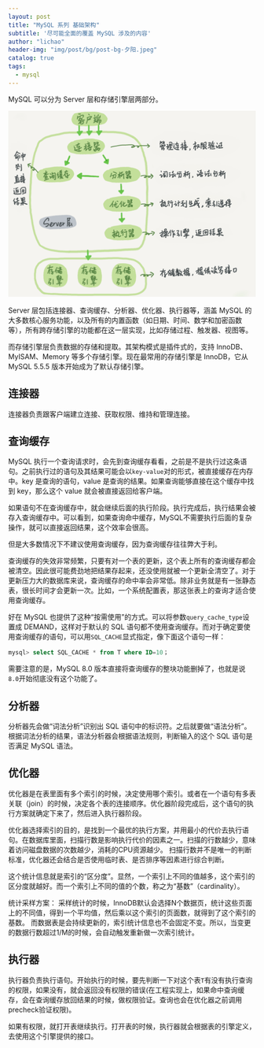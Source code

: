 ```yaml
---
layout: post
title: "MySQL 系列 基础架构"
subtitle: '尽可能全面的覆盖 MySQL 涉及的内容'
author: "lichao"
header-img: "img/post/bg/post-bg-夕阳.jpeg"
catalog: true
tags:
  - mysql
---
```


MySQL 可以分为 Server 层和存储引擎层两部分。

![MySQL 逻辑架构图](/img/mysql/MySQL逻辑架构图.png)

Server 层包括连接器、查询缓存、分析器、优化器、执行器等，涵盖 MySQL 的大多数核心服务功能，以及所有的内置函数（如日期、时间、数学和加密函数等），所有跨存储引擎的功能都在这一层实现，比如存储过程、触发器、视图等。

而存储引擎层负责数据的存储和提取。其架构模式是插件式的，支持 InnoDB、MyISAM、Memory 等多个存储引擎。现在最常用的存储引擎是 InnoDB，它从 MySQL 5.5.5 版本开始成为了默认存储引擎。

## 连接器

连接器负责跟客户端建立连接、获取权限、维持和管理连接。

## 查询缓存

MySQL 执行一个查询请求时，会先到查询缓存看看，之前是不是执行过这条语句。之前执行过的语句及其结果可能会以```key-value```对的形式，被直接缓存在内存中。key 是查询的语句，value 是查询的结果。如果查询能够直接在这个缓存中找到 key，那么这个 value 就会被直接返回给客户端。

如果语句不在查询缓存中，就会继续后面的执行阶段。执行完成后，执行结果会被存入查询缓存中。可以看到，如果查询命中缓存，MySQL不需要执行后面的复杂操作，就可以直接返回结果，这个效率会很高。

但是大多数情况下不建议使用查询缓存，因为查询缓存往往弊大于利。

查询缓存的失效非常频繁，只要有对一个表的更新，这个表上所有的查询缓存都会被清空。因此很可能费劲地把结果存起来，还没使用就被一个更新全清空了。对于更新压力大的数据库来说，查询缓存的命中率会非常低。除非业务就是有一张静态表，很长时间才会更新一次。比如，一个系统配置表，那这张表上的查询才适合使用查询缓存。

好在 MySQL 也提供了这种“按需使用”的方式。可以将参数```query_cache_type```设置成 DEMAND，这样对于默认的 SQL 语句都不使用查询缓存。而对于确定要使用查询缓存的语句，可以用```SQL_CACHE```显式指定，像下面这个语句一样：

```sql
mysql> select SQL_CACHE * from T where ID=10；
```

需要注意的是，MySQL 8.0 版本直接将查询缓存的整块功能删掉了，也就是说```8.0```开始彻底没有这个功能了。

## 分析器

分析器先会做“词法分析”识别出 SQL 语句中的标识符。之后就要做“语法分析”。根据词法分析的结果，语法分析器会根据语法规则，判断输入的这个 SQL 语句是否满足 MySQL 语法。

## 优化器

优化器是在表里面有多个索引的时候，决定使用哪个索引。或者在一个语句有多表关联（join）的时候，决定各个表的连接顺序。优化器阶段完成后，这个语句的执行方案就确定下来了，然后进入执行器阶段。

优化器选择索引的目的，是找到一个最优的执行方案，并用最小的代价去执行语句。在数据库里面，扫描行数是影响执行代价的因素之一。扫描的行数越少，意味着访问磁盘数据的次数越少，消耗的CPU资源越少。
扫描行数并不是唯一的判断标准，优化器还会结合是否使用临时表、是否排序等因素进行综合判断。

这个统计信息就是索引的“区分度”。显然，一个索引上不同的值越多，这个索引的区分度就越好。而一个索引上不同的值的个数，称之为“基数”（cardinality）。

统计采样方案：
采样统计的时候，InnoDB默认会选择N个数据页，统计这些页面上的不同值，得到一个平均值，然后乘以这个索引的页面数，就得到了这个索引的基数。
而数据表是会持续更新的，索引统计信息也不会固定不变。所以，当变更的数据行数超过1/M的时候，会自动触发重新做一次索引统计。

## 执行器

执行器负责执行语句。开始执行的时候，要先判断一下对这个表```T```有没有执行查询的权限，如果没有，就会返回没有权限的错误(在工程实现上，如果命中查询缓存，会在查询缓存放回结果的时候，做权限验证。查询也会在优化器之前调用precheck验证权限)。

如果有权限，就打开表继续执行。打开表的时候，执行器就会根据表的引擎定义，去使用这个引擎提供的接口。
